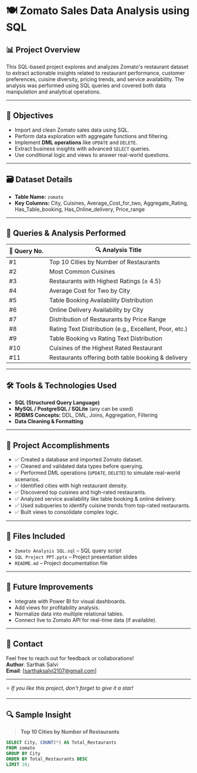 # 🍽️ Zomato Sales Data Analysis using SQL

## 📊 Project Overview

This SQL-based project explores and analyzes Zomato's restaurant dataset to extract actionable insights related to restaurant performance, customer preferences, cuisine diversity, pricing trends, and service availability. The analysis was performed using SQL queries and covered both data manipulation and analytical operations.

---

## 🎯 Objectives

- Import and clean Zomato sales data using SQL.
- Perform data exploration with aggregate functions and filtering.
- Implement **DML operations** like `UPDATE` and `DELETE`.
- Extract business insights with advanced `SELECT` queries.
- Use conditional logic and views to answer real-world questions.

---

## 🗃️ Dataset Details

- **Table Name:** `zomato`
- **Key Columns:** City, Cuisines, Average_Cost_for_two, Aggregate_Rating, Has_Table_booking, Has_Online_delivery, Price_range

---

## 🧾 Queries & Analysis Performed

| 🔢 Query No. | 🔍 Analysis Title                                      |
|-------------|--------------------------------------------------------|
| #1          | Top 10 Cities by Number of Restaurants                 |
| #2          | Most Common Cuisines                                   |
| #3          | Restaurants with Highest Ratings (≥ 4.5)               |
| #4          | Average Cost for Two by City                           |
| #5          | Table Booking Availability Distribution                |
| #6          | Online Delivery Availability by City                   |
| #7          | Distribution of Restaurants by Price Range             |
| #8          | Rating Text Distribution (e.g., Excellent, Poor, etc.) |
| #9          | Table Booking vs Rating Text Distribution              |
| #10         | Cuisines of the Highest Rated Restaurant               |
| #11         | Restaurants offering both table booking & delivery     |

---

## 🛠 Tools & Technologies Used

- **SQL (Structured Query Language)**
- **MySQL / PostgreSQL / SQLite** (any can be used)
- **RDBMS Concepts:** DDL, DML, Joins, Aggregation, Filtering
- **Data Cleaning & Formatting**

---

## 📌 Project Accomplishments

- ✅ Created a database and imported Zomato dataset.
- ✅ Cleaned and validated data types before querying.
- ✅ Performed DML operations (`UPDATE`, `DELETE`) to simulate real-world scenarios.
- ✅ Identified cities with high restaurant density.
- ✅ Discovered top cuisines and high-rated restaurants.
- ✅ Analyzed service availability like table booking & online delivery.
- ✅ Used subqueries to identify cuisine trends from top-rated restaurants.
- ✅ Built views to consolidate complex logic.

---

## 📁 Files Included

- `Zomato Analysis SQL.sql` – SQL query script  
- `SQL Project PPT.pptx` – Project presentation slides  
- `README.md` – Project documentation file

---

## 🚀 Future Improvements

- Integrate with Power BI for visual dashboards.
- Add views for profitability analysis.
- Normalize data into multiple relational tables.
- Connect live to Zomato API for real-time data (if available).

---

## 📧 Contact

Feel free to reach out for feedback or collaborations!  
**Author**: Sarthak Salvi  
**Email**: [sarthaksalvi2107@gmail.com]

---

⭐ *If you like this project, don't forget to give it a star!*

---

## 🔍 Sample Insight

> **Top 10 Cities by Number of Restaurants**
```sql
SELECT City, COUNT(*) AS Total_Restaurants
FROM zomato
GROUP BY City
ORDER BY Total_Restaurants DESC
LIMIT 10;


